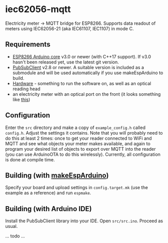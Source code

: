 # iec62056-mqtt
Electricity meter -> MQTT bridge for ESP8266. Supports data readout of meters using IEC62056-21 (aka IEC61107, IEC1107) in mode C.

## Requirements
- [ESP8266 Arduino core][arduino8266] v3.0 or newer (with C++17 support). If v3.0 hasn't been released yet, use the latest git version.
- [PubSubClient][psc] v2.8 or newer. A suitable version is included as a submodule and will be used automatically if you use makeEspArduino to build.
- [Hardware](hw) - something to run the software on, as well as an optical reading head
- an electricity meter with an optical port on the front (it looks something like [this][opticalport])

## Configuration
Enter the `src` directory and make a copy of `example_config.h` called `config.h`. Adjust the settings it contains. Note that you will probably need to do this at least 2 times: once to get your reader connected to WiFi and MQTT and see what objects your meter makes available, and again to program your desired list of objects to export over MQTT into the reader (you can use ArduinoOTA to do this wirelessly). Currently, all configuration is done at compile time.

## Building (with [makeEspArduino][mkesp])
Specify your board and upload settings in `config.target.mk` (use the example as a reference) and run `espmake`.

## Building (with Arduino IDE)
Install the PubSubClient library into your IDE. Open `src/src.ino`. Proceed as usual.

... todo ...

[arduino8266]: https://github.com/esp8266/Arduino
[psc]: https://github.com/knolleary/pubsubclient
[mkesp]: https://github.com/plerup/makeEspArduino

[opticalport]: https://upload.wikimedia.org/wikipedia/commons/f/f4/IEC62056-Voorbeeld1.png